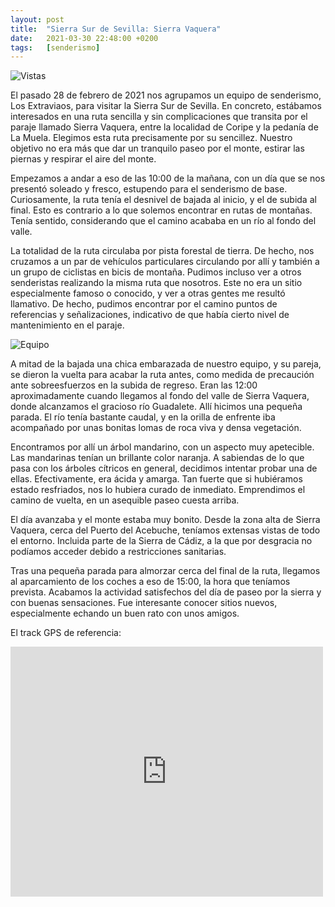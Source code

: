 ```yaml
---
layout: post
title:  "Sierra Sur de Sevilla: Sierra Vaquera"
date:   2021-03-30 22:48:00 +0200
tags:	[senderismo]
---
```


![Vistas][vistas]

El pasado 28 de febrero de 2021 nos agrupamos un equipo de senderismo, Los Extraviaos, para visitar
la Sierra Sur de Sevilla. En concreto, estábamos interesados en una ruta sencilla y sin
complicaciones que transita por el paraje llamado Sierra Vaquera, entre la localidad de Coripe y la
pedanía de La Muela. Elegimos esta ruta precisamente por su sencillez. Nuestro objetivo no era más
que dar un tranquilo paseo por el monte, estirar las piernas y respirar el aire del monte.

<!--more-->

Empezamos a andar a eso de las 10:00 de la mañana, con un día que se nos presentó soleado y fresco,
estupendo para el senderismo de base. Curiosamente, la ruta tenía el desnivel de bajada al inicio,
y el de subida al final. Esto es contrario a lo que solemos encontrar en rutas de montañas. Tenía
sentido, considerando que el camino acababa en un río al fondo del valle.

La totalidad de la ruta circulaba por pista forestal de tierra. De hecho, nos cruzamos a un par de
vehículos particulares circulando por allí y también a un grupo de ciclistas en bicis de montaña.
Pudimos incluso ver a otros senderistas realizando la misma ruta que nosotros.  Este no era un
sitio especialmente famoso o conocido, y ver a otras gentes me resultó llamativo. De hecho, pudimos
encontrar por el camino puntos de referencias y  señalizaciones, indicativo de que había cierto
nivel de mantenimiento en el paraje.

![Equipo][equipo]

A mitad de la bajada una chica embarazada de nuestro equipo, y su pareja, se dieron la vuelta para
acabar la ruta antes, como medida de precaución ante sobreesfuerzos en la subida de regreso. Eran
las 12:00 aproximadamente cuando llegamos al fondo del valle de Sierra Vaquera, donde alcanzamos el
gracioso río Guadalete. Allí hicimos una pequeña parada. El río tenía bastante caudal, y en la
orilla de enfrente iba acompañado por unas bonitas lomas de roca viva y densa vegetación.

Encontramos por allí un árbol mandarino, con un aspecto muy apetecible. Las mandarinas tenían un
brillante color naranja. A sabiendas de lo que pasa con los árboles cítricos en general, decidimos
intentar probar una de ellas. Efectivamente, era ácida y amarga. Tan fuerte que si hubiéramos
estado resfriados, nos lo hubiera curado de inmediato. Emprendimos el camino de vuelta, en un
asequible paseo cuesta arriba.

El día avanzaba y el monte estaba muy bonito. Desde la zona alta de Sierra Vaquera, cerca del
Puerto del Acebuche, teníamos extensas vistas de todo el entorno. Incluida parte de la Sierra de
Cádiz, a la que por desgracia no podíamos acceder debido a restricciones sanitarias.

Tras una pequeña parada para almorzar cerca del final de la ruta, llegamos al aparcamiento de los
coches a eso de 15:00, la hora que teníamos prevista. Acabamos la actividad satisfechos del día de
paseo por la sierra y con buenas sensaciones. Fue interesante conocer sitios nuevos, especialmente
echando un buen rato con unos amigos.

El track GPS de referencia:

<div class="iframeWikilocWrapper">
<iframe frameBorder="0" scrolling="no"
  src="https://es.wikiloc.com/wikiloc/spatialArtifacts.do?event=view&measures=on&title=on&near=on&images=off&maptype=H&id=17066249"
  width="500" height="400">
</iframe>
</div>

[equipo]:	{{site.url}}/assets/20210330-sierra-vaquera-equipo.png
[vistas]:	{{site.url}}/assets/20210330-sierra-vaquera-vistas.png
